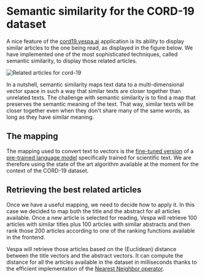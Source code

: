 <!-- Copyright Yahoo. Licensed under the terms of the Apache 2.0 license. See LICENSE in the project root. -->
# Semantic similarity for the CORD-19 dataset 

A nice feature of the [cord19.vespa.ai](https://cord19.vespa.ai/) application is its ability to display similar articles to the one being read, as displayed in the figure below. We have implemented one of the most sophisticated techniques, called semantic similarity, to display those related articles.

![Related articles for cord-19](img/related_articles.png)

In a nutshell, semantic similarity maps text data to a multi-dimensional vector space in such a way that similar texts are closer together than unrelated texts. The challenge with semantic similarity is to find a map that preserves the semantic meaning of the text. That way, similar texts will be closer together even when they don't share many of the same words, as long as they have similar meaning.

## The mapping

The mapping used to convert text to vectors is the [fine-tuned version](https://huggingface.co/gsarti/scibert-nli) of a [pre-trained language model](https://www.aclweb.org/anthology/D19-1371/) specifically trained for scientific text. We are therefore using the state of the art algorithm available at the moment for the context of the CORD-19 dataset.

## Retrieving the best related articles

Once we have a useful mapping, we need to decide how to apply it. In this case we decided to map both the title and the abstract for all articles available. Once a new article is selected for reading, Vespa will retrieve 100 articles with similar titles plus 100 articles with similar abstracts and then rank those 200 articles according to one of the ranking functions available in the frontend.

Vespa will retrieve those articles based on the (Euclidean) distance between the title vectors and the abstract vectors. It can compute the distance for all the articles available in the dataset in milliseconds thanks to the efficient implementation of the [Nearest Neighbor operator](https://docs.vespa.ai/documentation/reference/query-language-reference.html#nearestneighbor).  